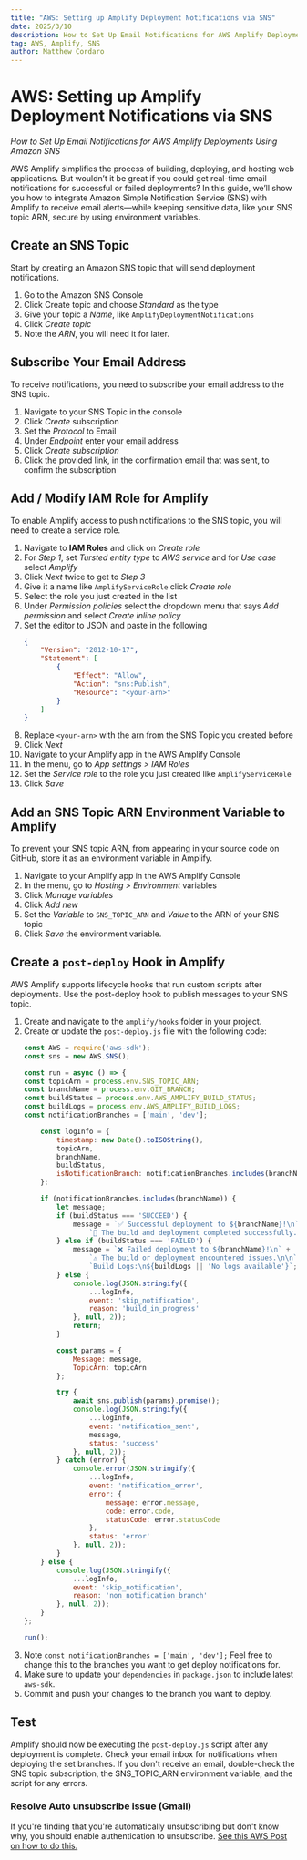 ```yaml
---
title: "AWS: Setting up Amplify Deployment Notifications via SNS"
date: 2025/3/10
description: How to Set Up Email Notifications for AWS Amplify Deployments Using Amazon SNS
tag: AWS, Amplify, SNS 
author: Matthew Cordaro
---
```


# AWS: Setting up Amplify Deployment Notifications via SNS

_How to Set Up Email Notifications for AWS Amplify Deployments Using Amazon SNS_

AWS Amplify simplifies the process of building, deploying, and hosting web applications. But wouldn’t it be great if you could get real-time email notifications for successful or failed deployments? In this guide, we’ll show you how to integrate Amazon Simple Notification Service (SNS) with Amplify to receive email alerts—while keeping sensitive data, like your SNS topic ARN, secure by using environment variables.

## Create an SNS Topic

Start by creating an Amazon SNS topic that will send deployment notifications.

1. Go to the Amazon SNS Console
2. Click Create topic and choose _Standard_ as the type
3. Give your topic a _Name_, like `AmplifyDeploymentNotifications`
4. Click _Create topic_
5. Note the _ARN_, you will need it for later.

## Subscribe Your Email Address

To receive notifications, you need to subscribe your email address to the SNS topic.

1. Navigate to your SNS Topic in the console
2. Click _Create_ subscription
3. Set the _Protocol_ to Email
4. Under _Endpoint_ enter your email address
5. Click _Create subscription_
6. Click the provided link, in the confirmation email that was sent, to confirm the subscription

## Add / Modify IAM Role for Amplify

To enable Amplify access to push notifications to the SNS topic, you will need to create a service role.

1. Navigate to **IAM Roles** and click on _Create role_
2. For _Step 1_, set _Tursted entity type_ to _AWS service_ and for _Use case_ select _Amplify_
3. Click _Next_ twice to get to _Step 3_
4. Give it a name like `AmplifyServiceRole` click _Create role_
5. Select the role you just created in the list
6. Under _Permission policies_ select the dropdown menu that says _Add permission_ and select _Create inline policy_
7. Set the editor to JSON and paste in the following
   ```json
   {
       "Version": "2012-10-17",
       "Statement": [
           {
               "Effect": "Allow",
               "Action": "sns:Publish",
               "Resource": "<your-arn>"
           }
       ]
   }
   ```
8. Replace `<your-arn>` with the arn from the SNS Topic you created before
9. Click _Next_
10. Navigate to your Amplify app in the AWS Amplify Console 
11. In the menu, go to _App settings > IAM Roles_
12. Set the _Service role_ to the role you just created like `AmplifyServiceRole`
13. Click _Save_

## Add an SNS Topic ARN Environment Variable to Amplify

To prevent your SNS topic ARN, from appearing in your source code on GitHub,
store it as an environment variable in Amplify.

1. Navigate to your Amplify app in the AWS Amplify Console
2. In the menu, go to _Hosting > Environment_ variables
3. Click _Manage variables_
4. Click _Add new_
5. Set the _Variable_ to `SNS_TOPIC_ARN` and _Value_ to the ARN of your SNS topic
6. Click _Save_ the environment variable.

## Create a `post-deploy` Hook in Amplify

AWS Amplify supports lifecycle hooks that run custom scripts after deployments. Use the post-deploy hook to publish messages to your SNS topic.

1. Create and navigate to the `amplify/hooks` folder in your project.
2. Create or update the `post-deploy.js` file with the following code:
    ```javascript
    const AWS = require('aws-sdk');
    const sns = new AWS.SNS();
    
    const run = async () => {
    const topicArn = process.env.SNS_TOPIC_ARN;
    const branchName = process.env.GIT_BRANCH;
    const buildStatus = process.env.AWS_AMPLIFY_BUILD_STATUS;
    const buildLogs = process.env.AWS_AMPLIFY_BUILD_LOGS;
    const notificationBranches = ['main', 'dev'];
    
        const logInfo = {
            timestamp: new Date().toISOString(),
            topicArn,
            branchName,
            buildStatus,
            isNotificationBranch: notificationBranches.includes(branchName)
        };
    
        if (notificationBranches.includes(branchName)) {
            let message;
            if (buildStatus === 'SUCCEED') {
                message = `✅ Successful deployment to ${branchName}!\n` +
                    `🚀 The build and deployment completed successfully.`;
            } else if (buildStatus === 'FAILED') {
                message = `❌ Failed deployment to ${branchName}!\n` +
                    `⚠️ The build or deployment encountered issues.\n\n` +
                    `Build Logs:\n${buildLogs || 'No logs available'}`;
            } else {
                console.log(JSON.stringify({
                    ...logInfo,
                    event: 'skip_notification',
                    reason: 'build_in_progress'
                }, null, 2));
                return;
            }
    
            const params = {
                Message: message,
                TopicArn: topicArn
            };
    
            try {
                await sns.publish(params).promise();
                console.log(JSON.stringify({
                    ...logInfo,
                    event: 'notification_sent',
                    message,
                    status: 'success'
                }, null, 2));
            } catch (error) {
                console.error(JSON.stringify({
                    ...logInfo,
                    event: 'notification_error',
                    error: {
                        message: error.message,
                        code: error.code,
                        statusCode: error.statusCode
                    },
                    status: 'error'
                }, null, 2));
            }
        } else {
            console.log(JSON.stringify({
                ...logInfo,
                event: 'skip_notification',
                reason: 'non_notification_branch'
            }, null, 2));
        }
    };
    
    run();
    ```
3. Note `const notificationBranches = ['main', 'dev'];`  Feel free to change this to the branches you want to get 
deploy notifications for.
4. Make sure to update your `dependencies` in `package.json` to include latest `aws-sdk`.
5. Commit and push your changes to the branch you want to deploy.

## Test

Amplify should now be executing the `post-deploy.js` script after any deployment is complete. Check your email inbox for notifications when deploying the set branches. If you don't receive an email, double-check the SNS topic subscription, the SNS_TOPIC_ARN environment variable, and the script for any errors.

### Resolve Auto unsubscribe issue (Gmail)

If you're finding that you're automatically unsubscribing but don't know why, you should enable authentication to
unsubscribe. [See this AWS Post on how to do this.](https://repost.aws/knowledge-center/prevent-unsubscribe-all-sns-topic)